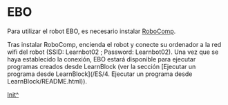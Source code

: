 <a name="Init"></a>

# EBO

Para utilizar el robot EBO, es necesario instalar [RoboComp](https://github.com/robocomp/robocomp).

Tras instalar RoboComp, encienda el robot y conecte su ordenador a la red wifi del robot (SSID: Learnbot02 ; Password: Learnbot02). Una vez que se haya establecido la conexión, EBO estará disponible para ejecutar programas creados desde LearnBlock (ver la sección [Ejecutar un programa desde LearnBlock](<hidepath>/ES/4. Ejecutar un programa desde LearnBlock/README.html)).
 
[Init^](#Init)

